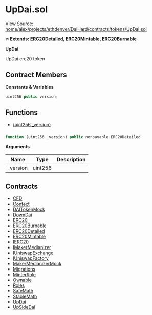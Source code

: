 # UpDai.sol

View Source: [home/alex/projects/ethdenver/DaiHard/contracts/tokens/UpDai.sol](../home/alex/projects/ethdenver/DaiHard/contracts/tokens/UpDai.sol)

**↗ Extends: [ERC20Detailed](ERC20Detailed.md), [ERC20Mintable](ERC20Mintable.md), [ERC20Burnable](ERC20Burnable.md)**

**UpDai**

UpDai erc20 token

## Contract Members
**Constants & Variables**

```js
uint256 public version;

```

## Functions

- [(uint256 _version)](#)

### 

```js
function (uint256 _version) public nonpayable ERC20Detailed 
```

**Arguments**

| Name        | Type           | Description  |
| ------------- |------------- | -----|
| _version | uint256 |  | 

## Contracts

* [CFD](CFD.md)
* [Context](Context.md)
* [DAITokenMock](DAITokenMock.md)
* [DownDai](DownDai.md)
* [ERC20](ERC20.md)
* [ERC20Burnable](ERC20Burnable.md)
* [ERC20Detailed](ERC20Detailed.md)
* [ERC20Mintable](ERC20Mintable.md)
* [IERC20](IERC20.md)
* [IMakerMedianizer](IMakerMedianizer.md)
* [IUniswapExchange](IUniswapExchange.md)
* [IUniswapFactory](IUniswapFactory.md)
* [MakerMedianizerMock](MakerMedianizerMock.md)
* [Migrations](Migrations.md)
* [MinterRole](MinterRole.md)
* [Ownable](Ownable.md)
* [Roles](Roles.md)
* [SafeMath](SafeMath.md)
* [StableMath](StableMath.md)
* [UpDai](UpDai.md)
* [UpSideDai](UpSideDai.md)
